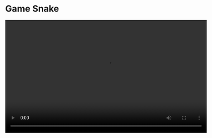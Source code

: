 # Game Snake

<video width="640" height="360" controls>
  <source src="Screen_Recording_2025-02-22.mp4" type="video/mp4">
  Your browser does not support the video tag.
</video>